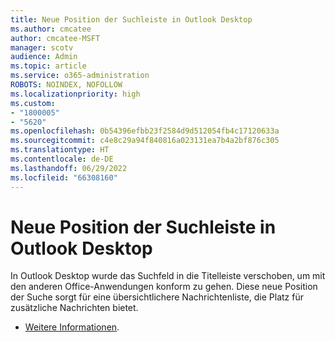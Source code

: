 ```yaml
---
title: Neue Position der Suchleiste in Outlook Desktop
ms.author: cmcatee
author: cmcatee-MSFT
manager: scotv
audience: Admin
ms.topic: article
ms.service: o365-administration
ROBOTS: NOINDEX, NOFOLLOW
ms.localizationpriority: high
ms.custom:
- "1800005"
- "5620"
ms.openlocfilehash: 0b54396efbb23f2584d9d512054fb4c17120633a
ms.sourcegitcommit: c4e8c29a94f840816a023131ea7b4a2bf876c305
ms.translationtype: HT
ms.contentlocale: de-DE
ms.lasthandoff: 06/29/2022
ms.locfileid: "66308160"
---
```

# <a name="new-location-of-the-search-bar-in-outlook-desktop"></a>Neue Position der Suchleiste in Outlook Desktop

In Outlook Desktop wurde das Suchfeld in die Titelleiste verschoben, um mit den anderen Office-Anwendungen konform zu gehen. Diese neue Position der Suche sorgt für eine übersichtlichere Nachrichtenliste, die Platz für zusätzliche Nachrichten bietet.
- [Weitere Informationen](https://support.microsoft.com/office/96fee452-80cd-492d-a35c-5c37584b416b).
